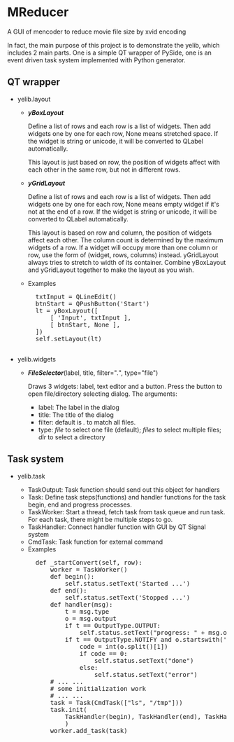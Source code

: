 MReducer
========

A GUI of mencoder to reduce movie file size by xvid encoding

In fact, the main purpose of this project is to demonstrate the yelib, which includes 2 main parts. One is a simple QT wrapper of PySide, one is an event driven task system implemented with Python generator.


QT wrapper
--------
- yelib.layout 

	- ***yBoxLayout***

		Define a list of rows and each row is a list of widgets. Then add widgets one by one for each row, None means stretched space. If the widget is string or unicode, it will be converted to QLabel automatically.

		This layout is just based on row, the position of widgets affect with each other in the same row, but not in different rows. 

	- ***yGridLayout***

		Define a list of rows and each row is a list of widgets.
		Then add widgets one by one for each row, None means empty widget if it's not at the end of a row. If the widget is string or unicode, it will be converted to QLabel automatically.

		This layout is based on row and column, the position of widgets affect each other. The column count is determined by the maximum widgets of a row. If a widget will occupy more than one column or row, use the form of (widget, rows, columns) instead. yGridLayout always tries to stretch to width of its container. Combine yBoxLayout and yGridLayout together to make the layout as you wish.

	- Examples
		<pre>
		txtInput = QLineEdit()
		btnStart = QPushButton('Start')
		lt = yBoxLayout([
		    [ 'Input', txtInput ],
			[ btnStart, None ],
		])
		self.setLayout(lt)
		</pre>


- yelib.widgets

	- ***FileSelector***(label, title, filter="*.*", type="file")

		Draws 3 widgets: label, text editor and a button. Press the button to open file/directory selecting dialog. The arguments:
		- label: The label in the dialog
		- title: The title of the dialog
		- filter: default is *.* to match all files.
		- type: *file* to select one file (default); *files* to select multiple files; *dir* to select a directory

Task system
--------
- yelib.task

	- TaskOutput: Task function should send out this object for handlers
	- Task: Define task steps(functions) and handler functions for the task begin, end and progress processes.
	- TaskWorker: Start a thread, fetch task from task queue and run task. For each task, there might be multiple steps to go. 
	- TaskHandler: Connect handler function with GUI by QT Signal system
	- CmdTask: Task function for external command
	- Examples
		<pre>
	    def _startConvert(self, row):
	        worker = TaskWorker()
	        def begin():
				self.status.setText('Started ...')
	        def end():
				self.status.setText('Stopped ...')
	        def handler(msg):
				t = msg.type
				o = msg.output
	            if t == OutputType.OUTPUT:
					self.status.setText("progress: " + msg.output)
	            if t == OutputType.NOTIFY and o.startswith('EXIT '):
	                code = int(o.split()[1])
	                if code == 0:
						self.status.setText("done")
	                else:
						self.status.setText("error")
			# ... ...
			# some initialization work
			# ... ...
	        task = Task(CmdTask(["ls", "/tmp"]))
	        task.init(
	        	TaskHandler(begin), TaskHandler(end), TaskHandler(handler)
	            )
	        worker.add_task(task)
		</pre>
